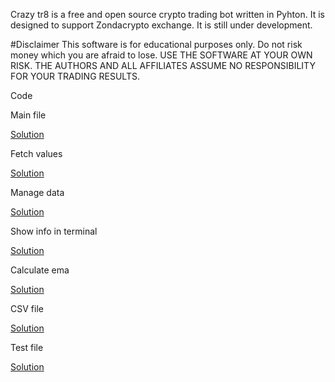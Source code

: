 Crazy tr8 is a free and open source crypto trading bot written in Pyhton. It is designed to support Zondacrypto exchange. It is still under development.

#Disclaimer
This software is for educational purposes only. Do not risk money which you are afraid to lose. USE THE SOFTWARE AT YOUR OWN RISK. THE AUTHORS AND ALL AFFILIATES ASSUME NO RESPONSIBILITY FOR YOUR TRADING RESULTS.

Code

Main file

[Solution](API_Zonda/get_bitcoin_price.py)

Fetch values

[Solution](API_Zonda/fetch_values.py)

Manage data

[Solution](API_Zonda/manage_data.py)

Show info in terminal

[Solution](API_Zonda/show_info_in_terminal.py)

Calculate ema

[Solution](API_Zonda/calculate_ema.py)

CSV file

[Solution](API_Zonda/bitcoin_price.csv)

Test file

[Solution](API_Zonda/test.py)